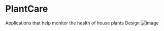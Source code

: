 # PlantCare
Applications that help monitor the health of house plants
Design
![image](https://github.com/user-attachments/assets/d2c0777a-7ff2-45f7-ab05-453a07b4a33e)

